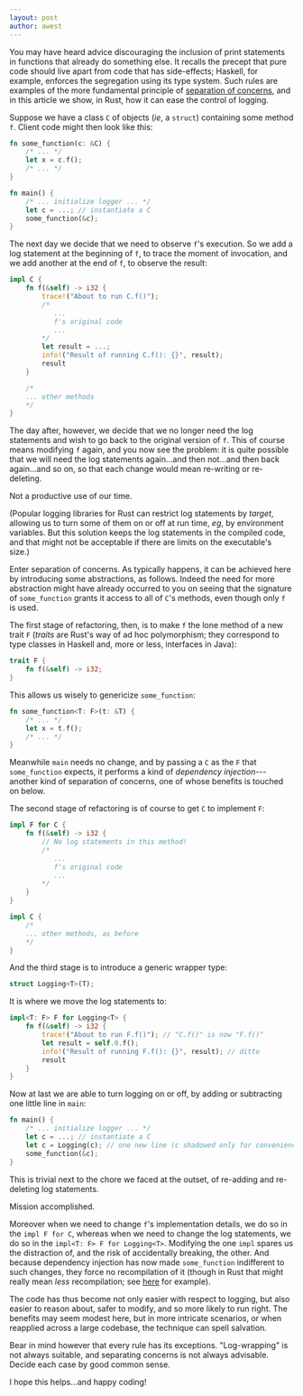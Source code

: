 ```yaml
---
layout: post
author: awest
---
```


You may have heard advice discouraging the inclusion of print statements in
functions that already do something else. It recalls the precept that pure code
should live apart from code that has side-effects; Haskell, for example,
enforces the segregation using its type system. Such rules are examples of the
more fundamental principle of [separation of
concerns](separation_of_concerns.md), and in this article we show, in Rust, how
it can ease the control of logging.

Suppose we have a class `C` of objects (*ie*, a `struct`) containing some
method `f`.  Client code might then look like this:
```rust
fn some_function(c: &C) {
    /* ... */
    let x = c.f();
    /* ... */
}

fn main() {
    /* ... initialize logger ... */
    let c = ...; // instantiate a C
    some_function(&c);
}
```
The next day we decide that we need to observe `f`'s execution. So we add a log
statement at the beginning of `f`, to trace the moment of invocation, and we
add another at the end of `f`, to observe the result:
```rust
impl C {
    fn f(&self) -> i32 {
        trace!("About to run C.f()");
        /*
           ...
           f's original code
           ...
        */
        let result = ...;
        info!("Result of running C.f(): {}", result);
        result
    }

    /*
    ... other methods
    */
}
```

The day after, however, we decide that we no longer need the log statements and
wish to go back to the original version of `f`. This of course means modifying
`f` again, and you now see the problem: it is quite possible that we will need
the log statements again...and then not...and then back again...and so on, so
that each change would mean re-writing or re-deleting.

Not a productive use of our time.

(Popular logging libraries for Rust can restrict log statements by *target*,
allowing us to turn some of them on or off at run time, *eg*, by environment
variables. But this solution keeps the log statements in the compiled code, and
that might not be acceptable if there are limits on the executable's size.)

Enter separation of concerns. As typically happens, it can be achieved here by
introducing some abstractions, as follows. Indeed the need for more abstraction
might have already occurred to you on seeing that the signature of
`some_function` grants it access to all of `C`'s methods, even though only `f`
is used.

The first stage of refactoring, then, is to make `f` the lone method of a new
trait `F` (*traits* are Rust's way of ad hoc polymorphism; they correspond to
type classes in Haskell and, more or less, interfaces in Java):
```rust
trait F {
    fn f(&self) -> i32;
}
```
This allows us wisely to genericize `some_function`:
```rust
fn some_function<T: F>(t: &T) {
    /* ... */
    let x = t.f();
    /* ... */
}
```
Meanwhile `main` needs no change, and by passing a `C` as the `F` that
`some_function` expects, it performs a kind of *dependency injection*---another
kind of separation of concerns, one of whose benefits is touched on below.

The second stage of refactoring is of course to get `C` to implement `F`:
```rust
impl F for C {
    fn f(&self) -> i32 {
        // No log statements in this method!
        /*
           ...
           f's original code
           ...
        */
    }
}

impl C {
    /*
    ... other methods, as before
    */
}
```
And the third stage is to introduce a generic wrapper type:
```rust
struct Logging<T>(T);
```
It is where we move the log statements to:
```rust
impl<T: F> F for Logging<T> {
    fn f(&self) -> i32 {
        trace!("About to run F.f()"); // "C.f()" is now "F.f()"
        let result = self.0.f();
        info!("Result of running F.f(): {}", result); // ditto
        result
    }
}
```
Now at last we are able to turn logging on or off, by adding or subtracting one
little line in `main`:
```rust
fn main() {
    /* ... initialize logger ... */
    let c = ...; // instantiate a C
    let c = Logging(c); // one new line (c shadowed only for convenience)
    some_function(&c);
}
```
This is trivial next to the chore we faced at the outset, of re-adding and
re-deleting log statements.

Mission accomplished.

Moreover when we need to change `f`'s implementation details, we do so in the
`impl F for C`, whereas when we need to change the log statements, we do so in
the `impl<T: F> F for Logging<T>`. Modifying the one `impl` spares us the
distraction of, and the risk of accidentally breaking, the other. And because
dependency injection has now made `some_function` indifferent to such changes,
they force no recompilation of it (though in Rust that might really mean *less*
recompilation; see [here](https://stackoverflow.com/a/44349724) for example).

The code has thus become not only easier with respect to logging, but also
easier to reason about, safer to modify, and so more likely to run right. The
benefits may seem modest here, but in more intricate scenarios, or when
reapplied across a large codebase, the technique can spell salvation.

Bear in mind however that every rule has its exceptions. "Log-wrapping" is not
always suitable, and separating concerns is not always advisable. Decide each
case by good common sense.

I hope this helps...and happy coding!